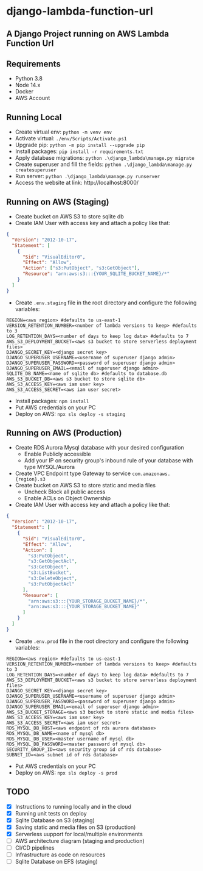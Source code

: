 # django-lambda-function-url

## A Django Project running on AWS Lambda Function Url

## Requirements

- Python 3.8
- Node 14.x
- Docker
- AWS Account

## Running Local

- Create virtual env: `python -m venv env`
- Activate virtual: `./env/Scripts/Activate.ps1`
- Upgrade pip: `python -m pip install --upgrade pip`
- Install packages: `pip install -r requirements.txt`
- Apply database migrations: `python .\django_lambda\manage.py migrate`
- Create superuser and fill the fields: `python .\django_lambda\manage.py createsuperuser`
- Run server: `python .\django_lambda\manage.py runserver`
- Access the website at link: http://localhost:8000/

## Running on AWS (Staging)

- Create bucket on AWS S3 to store sqlite db
- Create IAM User with access key and attach a policy like that:

```json
{
  "Version": "2012-10-17",
  "Statement": [
    {
      "Sid": "VisualEditor0",
      "Effect": "Allow",
      "Action": ["s3:PutObject", "s3:GetObject"],
      "Resource": "arn:aws:s3:::{YOUR_SQLITE_BUCKET_NAME}/*"
    }
  ]
}
```

- Create `.env.staging` file in the root directory and configure the following variables:

```dotenv
REGION=<aws region> #defaults to us-east-1
VERSION_RETENTION_NUMBER=<number of lambda versions to keep> #defaults to 3
LOG_RETENTION_DAYS=<number of days to keep log data> #defaults to 7
AWS_S3_DEPLOYMENT_BUCKET=<aws s3 bucket to store serverless deployment files>
DJANGO_SECRET_KEY=<django secret key>
DJANGO_SUPERUSER_USERNAME=<username of superuser django admin>
DJANGO_SUPERUSER_PASSWORD=<password of superuser django admin>
DJANGO_SUPERUSER_EMAIL=<email of superuser django admin>
SQLITE_DB_NAME=<name of sqlite db> #defaults to database.db
AWS_S3_BUCKET_DB=<aws s3 bucket to store sqlite db>
AWS_S3_ACCESS_KEY=<aws iam user key>
AWS_S3_ACCESS_SECRET=<aws iam user secret>
```

- Install packages: `npm install`
- Put AWS credentials on your PC
- Deploy on AWS: `npx sls deploy -s staging`

## Running on AWS (Production)

- Create RDS Aurora Mysql database with your desired configuration
  - Enable Publicly accessible
  - Add your IP on security group's inbound rule of your database with type MYSQL/Aurora
- Create VPC Endpoint type Gateway to service `com.amazonaws.{region}.s3`
- Create bucket on AWS S3 to store static and media files
  - Uncheck Block all public access
  - Enable ACLs on Object Ownership
- Create IAM User with access key and attach a policy like that:

```json
{
  "Version": "2012-10-17",
  "Statement": [
    {
      "Sid": "VisualEditor0",
      "Effect": "Allow",
      "Action": [
        "s3:PutObject",
        "s3:GetObjectAcl",
        "s3:GetObject",
        "s3:ListBucket",
        "s3:DeleteObject",
        "s3:PutObjectAcl"
      ],
      "Resource": [
        "arn:aws:s3:::{YOUR_STORAGE_BUCKET_NAME}/*",
        "arn:aws:s3:::{YOUR_STORAGE_BUCKET_NAME}"
      ]
    }
  ]
}
```

- Create `.env.prod` file in the root directory and configure the following variables:

```dotenv
REGION=<aws region> #defaults to us-east-1
VERSION_RETENTION_NUMBER=<number of lambda versions to keep> #defaults to 3
LOG_RETENTION_DAYS=<number of days to keep log data> #defaults to 7
AWS_S3_DEPLOYMENT_BUCKET=<aws s3 bucket to store serverless deployment files>
DJANGO_SECRET_KEY=<django secret key>
DJANGO_SUPERUSER_USERNAME=<username of superuser django admin>
DJANGO_SUPERUSER_PASSWORD=<password of superuser django admin>
DJANGO_SUPERUSER_EMAIL=<email of superuser django admin>
AWS_S3_BUCKET_STORAGE=<aws s3 bucket to store static and media files>
AWS_S3_ACCESS_KEY=<aws iam user key>
AWS_S3_ACCESS_SECRET=<aws iam user secret>
RDS_MYSQL_DB_HOST=<aws endpoint of rds aurora database>
RDS_MYSQL_DB_NAME=<name of mysql db>
RDS_MYSQL_DB_USER=<master username of mysql db>
RDS_MYSQL_DB_PASSWORD=<master password of mysql db>
SECURITY_GROUP_ID=<aws security group id of rds database>
SUBNET_ID=<aws subnet id of rds database>
```

- Put AWS credentials on your PC
- Deploy on AWS: `npx sls deploy -s prod`

## TODO

- [x] Instructions to running locally and in the cloud
- [x] Running unit tests on deploy
- [x] Sqlite Database on S3 (staging)
- [x] Saving static and media files on S3 (production)
- [x] Serverless uupport for local/multiple environments
- [ ] AWS architecture diagram (staging and production)
- [ ] CI/CD pipelines
- [ ] Infrastructure as code on resources
- [ ] Sqlite Database on EFS (staging)

